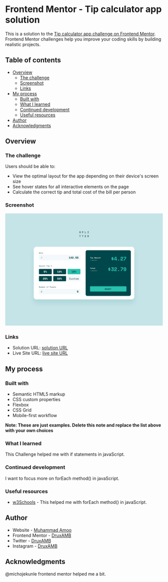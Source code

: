# Frontend Mentor - Tip calculator app solution

This is a solution to the [Tip calculator app challenge on Frontend Mentor](https://www.frontendmentor.io/challenges/tip-calculator-app-ugJNGbJUX). Frontend Mentor challenges help you improve your coding skills by building realistic projects.

## Table of contents

- [Overview](#overview)
  - [The challenge](#the-challenge)
  - [Screenshot](#screenshot)
  - [Links](#links)
- [My process](#my-process)
  - [Built with](#built-with)
  - [What I learned](#what-i-learned)
  - [Continued development](#continued-development)
  - [Useful resources](#useful-resources)
- [Author](#author)
- [Acknowledgments](#acknowledgments)

## Overview

### The challenge

Users should be able to:

- View the optimal layout for the app depending on their device's screen size
- See hover states for all interactive elements on the page
- Calculate the correct tip and total cost of the bill per person

### Screenshot

![](./screenshot.jpg)

### Links

- Solution URL: [solution URL](https://github.com/DruxAMB/DruxAMB---tip-calculator-app)
- Live Site URL: [live site URL](https://twitter.com/DruxAMB)

## My process

### Built with

- Semantic HTML5 markup
- CSS custom properties
- Flexbox
- CSS Grid
- Mobile-first workflow

**Note: These are just examples. Delete this note and replace the list above with your own choices**

### What I learned

This Challenge helped me with if statements in javaScript.

### Continued development

I want to focus more on forEach method() in javaScript.

### Useful resources

- [w3Schools](https://www.w3schools.com/jsref/jsref_foreach.asp) - This helped me with forEach method() in javaScript.

## Author

- Website - [Muhammad Amoo](https://druxamb.github.io/DruxAMB-Portfolio/)
- Frontend Mentor - [DruxAMB](https://www.frontendmentor.io/profile/DruxAMB)
- Twitter - [DruxAMB](https://www.twitter.com/DruxAMB)
- Instagram - [DruxAMB](https://www.instagram.com/druxamb)

## Acknowledgments

@michojekunle frontend mentor helped me a bit.
